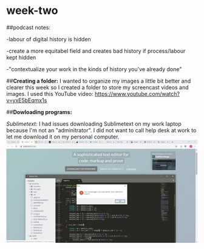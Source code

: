 # week-two

##podcast notes:

  -labour of digital history is hidden 
  
  -create a more equitabel field and creates bad history if process/labour kept hidden
  
  -"contextualize your work in the kinds of history you've already done"
  
  ##**Creating a folder:**
 I wanted to organize my images a little bit better and clearer this week so I created a folder to store my screencast videos and images. I used this YouTube video: https://www.youtube.com/watch?v=yxE5bEqmx1s
 
 
 ##**Dowloading programs:**
 
 *Sublimetext:*
 I had issues downloading Sublimetext on my work laptop because I'm not an "adminitrator". I did not want to call help desk at work to let me download it on my personal computer. 
![](images/issues%20downloading%20Sublimetext.PNG)
